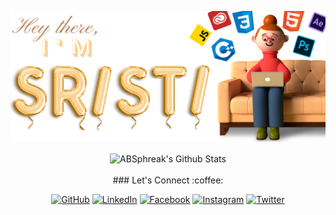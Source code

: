 ![alt text](./img.png)
<!--
**24sristi/24sristi** is a ✨ _special_ ✨ repository because its `README.md` (this file) appears on your GitHub profile.

Here are some ideas to get you started:

- 🔭 I’m currently working on ...
- 🌱 I’m currently learning ...
- 👯 I’m looking to collaborate on ...
- 🤔 I’m looking for help with ...
- 💬 Ask me about ...
- 📫 How to reach me: ...
- 😄 Pronouns: ...
- ⚡ Fun fact: ...
-->
<div align="center">

<img align="center" src="https://github-readme-stats.vercel.app/api?username=ABSphreak&include_all_commits=true&count_private=true&show_icons=true&line_height=20&title_color=7A7ADB&icon_color=2234AE&text_color=D3D3D3&bg_color=0,000000,130F40" alt="ABSphreak's Github Stats">

</br>
</br>
### Let's Connect :coffee:
<p align="center">
	<a href="https://github.com/24sristi"><img src="https://img.icons8.com/bubbles/50/000000/github.png" alt="GitHub"/></a>
	<a href="https://www.linkedin.com/in/24sristi/"><img src="https://img.icons8.com/bubbles/50/000000/linkedin.png" alt="LinkedIn"/></a>
	<a href="https://www.facebook.com/24sristi/"><img src="https://img.icons8.com/bubbles/50/000000/facebook-new.png" alt="Facebook"/></a>
	<a href="https://www.instagram.com/_sristii/"><img src="https://img.icons8.com/bubbles/50/000000/instagram.png" alt="Instagram"/></a>
	<a href="https://twitter.com/SristiS19141445"><img src="https://img.icons8.com/bubbles/50/000000/twitter.png" alt="Twitter"/></a>
</p>
</div>
